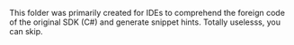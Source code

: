 This folder was primarily created for IDEs to comprehend the foreign code of the original SDK (C#) and generate snippet hints. Totally uselesss, you can skip.